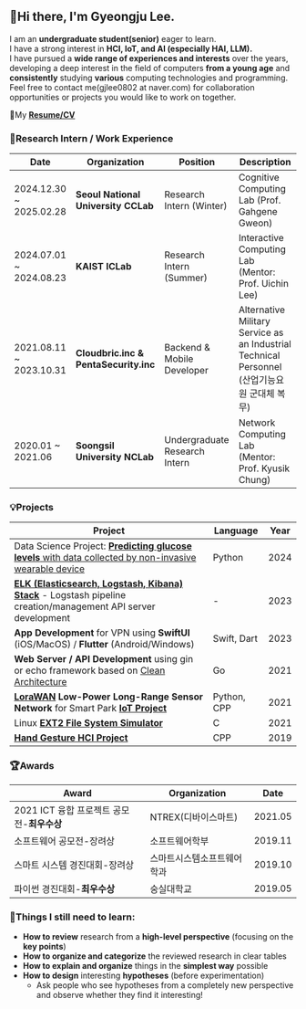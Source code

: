 ## :wave:Hi there, I'm Gyeongju Lee.
I am an **undergraduate student(senior)** eager to learn.  
I have a strong interest in **HCI, IoT, and AI (especially HAI, LLM).**  
I have pursued a **wide range of experiences and interests** over the years, developing a deep interest in the field of computers **from a young age** and **consistently** studying **various** computing technologies and programming.  
Feel free to contact me(gjlee0802 at naver.com) for collaboration opportunities or projects you would like to work on together.  

:page_with_curl:My [**Resume/CV**](https://docs.google.com/document/d/1Jur3RpNdH667zqWM_KqqynhnR-LW-a00QLYJUvsBdS8/edit?usp=sharing)

<!--
**gjlee0802/gjlee0802** is a ✨ _special_ ✨ repository because its `README.md` (this file) appears on your GitHub profile.

Here are some ideas to get you started:

- 🔭 I’m currently working on ...
- 🌱 I’m currently learning ...
- 👯 I’m looking to collaborate on ...
- 🤔 I’m looking for help with ...
- 💬 Ask me about ...
- 📫 How to reach me: ...
- 😄 Pronouns: ...
- ⚡ Fun fact: ...
-->

### :briefcase:Research Intern / Work Experience
|Date|Organization|Position|Description|
|----|------------|--------|-----------|
|2024.12.30 ~ 2025.02.28|**Seoul National University CCLab**|Research Intern (Winter)|Cognitive Computing Lab (Prof. Gahgene Gweon)|
|2024.07.01 ~ 2024.08.23|**KAIST ICLab**|Research Intern (Summer)|Interactive Computing Lab (Mentor: Prof. Uichin Lee)|
|2021.08.11 ~ 2023.10.31|**Cloudbric.inc & PentaSecurity.inc**|Backend & Mobile Developer|Alternative Military Service as an Industrial Technical Personnel  (산업기능요원 군대체 복무)|
|2020.01 ~ 2021.06|**Soongsil University NCLab**|Undergraduate Research Intern|Network Computing Lab (Mentor: Prof. Kyusik Chung)|

### :bulb:Projects

| Project | Language | Year |
|---------|----------|------|
| Data Science Project: [**Predicting glucose levels** with data collected by non-invasive wearable device](https://github.com/gjlee0802/engineering-digital-biomarkers) | Python | 2024 |
| **[ELK (Elasticsearch, Logstash, Kibana) Stack](https://github.com/gjlee0802/ElasticStack-Kafka-Docker-Study)** - Logstash pipeline creation/management API server development | - | 2023 |
| **App Development** for VPN using **SwiftUI** (iOS/MacOS) / **Flutter** (Android/Windows) | Swift, Dart | 2023 |
| **Web Server / API Development** using gin or echo framework based on [Clean Architecture](https://github.com/gjlee0802/web-tuto-with-gin/tree/v3) | Go | 2021 |
| **[LoraWAN](https://github.com/gjlee0802/toiot-lora-gateway-driver/tree/main) Low-Power Long-Range Sensor Network** for Smart Park **[IoT Project](http://www.ntrexgo.com/archives/40437)** | Python, CPP | 2021 |
| Linux **[EXT2 File System Simulator](https://github.com/gjlee0802/EXT2_File_System)** | C | 2021 |
| **[Hand Gesture HCI Project](https://github.com/gjlee0802/3d_interact/tree/master)** | CPP | 2019 |

### :trophy:Awards
|Award|Organization|Date|
|-----|------------|----|
|2021 ICT 융합 프로젝트 공모전-**최우수상**|NTREX(디바이스마트)|2021.05|
|소프트웨어 공모전-장려상|소프트웨어학부|2019.11|
|스마트 시스템 경진대회-장려상|스마트시스템소프트웨어학과|2019.10|
|파이썬 경진대회-**최우수상**|숭실대학교|2019.05|

### :pushpin:Things I still need to learn:
* **How to review** research from a **high-level perspective** (focusing on the **key points**)
* **How to organize and categorize** the reviewed research in clear tables
* **How to explain and organize** things in the **simplest way** possible
* **How to design** interesting **hypotheses** (before experimentation)
  * Ask people who see hypotheses from a completely new perspective and observe whether they find it interesting!
